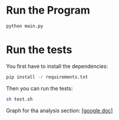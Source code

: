 # Run the Program

```bash
python main.py
```

# Run the tests
You first have to install the dependencies:
```bash
pip install -r requirements.txt
```

Then you can run the tests:
```bash
sh test.sh
```


Graph for tha analysis section: [[google doc]](https://docs.google.com/spreadsheets/d/1pkeeLYpWrdOmBmFU0AUY8epaZ5tKZnJO0ZZ4hPT-v-c/edit?usp=sharing)
